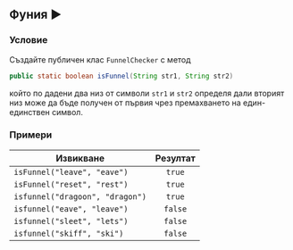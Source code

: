 ## Фуния :arrow_forward:

### Условие

Създайте публичен клас `FunnelChecker` с метод

```java
public static boolean isFunnel(String str1, String str2)
```

който по дадени два низ от символи `str1` и `str2` определя дали вторият низ може да бъде получен от първия чрез премахването на един-единствен символ. 

### Примери

| Извикване                       | Резултат   |
| ------------------------------- |:----------:|
| `isFunnel("leave", "eave")`     | `true`     |
| `isFunnel("reset", "rest")`     | `true`     |
| `isfunnel("dragoon", "dragon")` | `true`     |
| `isfunnel("eave", "leave")`     | `false`    |
| `isfunnel("sleet", "lets")`     | `false`    |
| `isfunnel("skiff", "ski")`      | `false`    |
